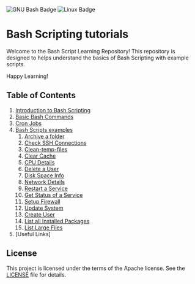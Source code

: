 ![GNU Bash Badge](https://img.shields.io/badge/GNU%20Bash-4EAA25?logo=gnubash&logoColor=fff&style=for-the-badge)
![Linux Badge](https://img.shields.io/badge/Linux-FCC624?logo=linux&logoColor=000&style=for-the-badge)
# Bash Scripting tutorials

Welcome to the Bash Script Learning Repository! This repository is designed to helps understand the basics of Bash Scripting with example scripts.

Happy Learning!

## Table of Contents
1. [Introduction to Bash Scripting](./introduction.md)
2. [Basic Bash Commands](./basic-bash-commands.md)
3. [Cron Jobs](./cron-job.md)
4. [Bash Scripts examples](./examples/examples.md)
   1. [Archive a folder](./examples/examples.md#archive-a-folder)
   2. [Check SSH Connections](./examples/examples.md#check-ssh-connections)
   3. [Clean-temp-files](./examples/examples.md#clean-temp-files)
   4. [Clear Cache](./examples/examples.md#clear-cache)
   5. [CPU Details](./examples/examples.md#cpu-details)
   6. [Delete a User](./examples/examples.md#delete-a-user)
   7. [Disk Space Info](./examples/examples.md#disk-space-info)
   8. [Network Details](./examples/examples.md#network-details)
   9. [Restart a Service](./examples/examples.md#restart-a-service)
   10. [Get Status of a Service](./examples/examples.md#get-status-of-a-service)
   11. [Setup Firewall](./examples/examples.md#setup-firewall)
   12. [Update System](./examples/examples.md#update-system)
   13. [Create User](./examples/examples.md#create-user)
   14. [List all Installed Packages](./examples/examples.md#list-all-installed-packages)
   15. [List Large Files](./examples/examples.md#list-large-files)
5. [Useful Links]

## License
This project is licensed under the terms of the Apache license. See the [LICENSE](./LICENSE) file for details.
